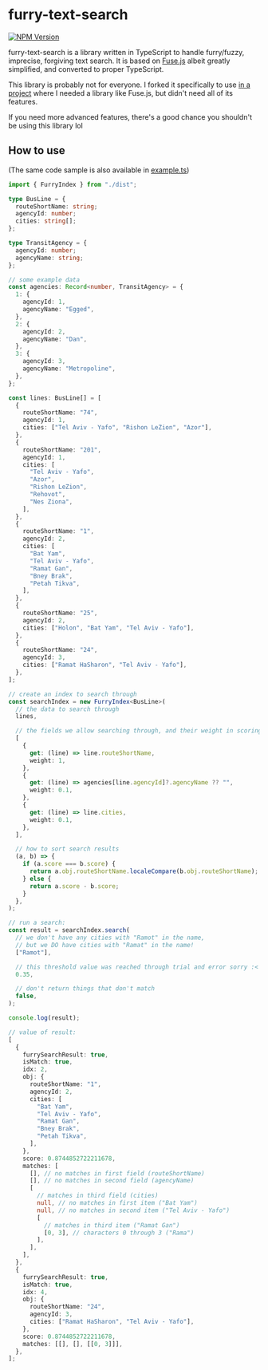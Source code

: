 furry-text-search
=================

[![NPM Version](https://img.shields.io/npm/v/furry-text-search)](https://www.npmjs.com/package/furry-text-search)

furry-text-search is a library written in TypeScript to handle furry/fuzzy, imprecise, forgiving text search. It is based on [Fuse.js](https://github.com/krisk/Fuse) albeit greatly simplified, and converted to proper TypeScript.

This library is probably not for everyone. I forked it specifically to use [in a project](https://bus-alerts.com/) where I needed a library like Fuse.js, but didn't need all of its features.

If you need more advanced features, there's a good chance you shouldn't be using this library lol

How to use
----------

(The same code sample is also available in [example.ts](example.ts))

```typescript
import { FurryIndex } from "./dist";

type BusLine = {
  routeShortName: string;
  agencyId: number;
  cities: string[];
};

type TransitAgency = {
  agencyId: number;
  agencyName: string;
};

// some example data
const agencies: Record<number, TransitAgency> = {
  1: {
    agencyId: 1,
    agencyName: "Egged",
  },
  2: {
    agencyId: 2,
    agencyName: "Dan",
  },
  3: {
    agencyId: 3,
    agencyName: "Metropoline",
  },
};

const lines: BusLine[] = [
  {
    routeShortName: "74",
    agencyId: 1,
    cities: ["Tel Aviv - Yafo", "Rishon LeZion", "Azor"],
  },
  {
    routeShortName: "201",
    agencyId: 1,
    cities: [
      "Tel Aviv - Yafo",
      "Azor",
      "Rishon LeZion",
      "Rehovot",
      "Nes Ziona",
    ],
  },
  {
    routeShortName: "1",
    agencyId: 2,
    cities: [
      "Bat Yam",
      "Tel Aviv - Yafo",
      "Ramat Gan",
      "Bney Brak",
      "Petah Tikva",
    ],
  },
  {
    routeShortName: "25",
    agencyId: 2,
    cities: ["Holon", "Bat Yam", "Tel Aviv - Yafo"],
  },
  {
    routeShortName: "24",
    agencyId: 3,
    cities: ["Ramat HaSharon", "Tel Aviv - Yafo"],
  },
];

// create an index to search through
const searchIndex = new FurryIndex<BusLine>(
  // the data to search through
  lines,

  // the fields we allow searching through, and their weight in scoring
  [
    {
      get: (line) => line.routeShortName,
      weight: 1,
    },
    {
      get: (line) => agencies[line.agencyId]?.agencyName ?? "",
      weight: 0.1,
    },
    {
      get: (line) => line.cities,
      weight: 0.1,
    },
  ],

  // how to sort search results
  (a, b) => {
    if (a.score === b.score) {
      return a.obj.routeShortName.localeCompare(b.obj.routeShortName);
    } else {
      return a.score - b.score;
    }
  },
);

// run a search:
const result = searchIndex.search(
  // we don't have any cities with "Ramot" in the name,
  // but we DO have cities with "Ramat" in the name!
  ["Ramot"],

  // this threshold value was reached through trial and error sorry :<
  0.35,

  // don't return things that don't match
  false,
);

console.log(result);

// value of result:
[
  {
    furrySearchResult: true,
    isMatch: true,
    idx: 2,
    obj: {
      routeShortName: "1",
      agencyId: 2,
      cities: [
        "Bat Yam",
        "Tel Aviv - Yafo",
        "Ramat Gan",
        "Bney Brak",
        "Petah Tikva",
      ],
    },
    score: 0.8744852722211678,
    matches: [
      [], // no matches in first field (routeShortName)
      [], // no matches in second field (agencyName)
      [
        // matches in third field (cities)
        null, // no matches in first item ("Bat Yam")
        null, // no matches in second item ("Tel Aviv - Yafo")
        [
          // matches in third item ("Ramat Gan")
          [0, 3], // characters 0 through 3 ("Rama")
        ],
      ],
    ],
  },
  {
    furrySearchResult: true,
    isMatch: true,
    idx: 4,
    obj: {
      routeShortName: "24",
      agencyId: 3,
      cities: ["Ramat HaSharon", "Tel Aviv - Yafo"],
    },
    score: 0.8744852722211678,
    matches: [[], [], [[0, 3]]],
  },
];

```